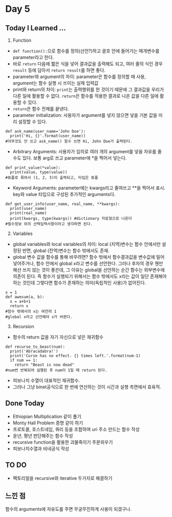 # Day 5
## Today I Learned ...
1. Function
- `def function():`으로 함수를 정의(선언?)하고 괄호 안에 들어가는 매개변수를 parameter라고 한다.
- 바로 `return` 다음에 짧은 식을 넣어 결과값을 출력해도 되고, 여러 줄의 식인 경우 `result` 등에 담아서 `return result`를 하면 좋다.
- parameter와 argument의 차이: parameter은 함수를 정의할 때 사용, argument는 함수 실행 시 쓰이는 실제 입력값
- print와 return의 차이: `print`는 출력행위를 한 것이기 때문에 그 결과값을 우리가 다른 일에 활용할 수 없다. `return`은 함수를 적용한 결과로 나온 값을 다른 일에 활용할 수 있다.
- `return`은 함수 전체를 끝낸다.
- parameter initialization: 사용자가 argument를 넣지 않으면 넣을 기본 값을 미리 설정할 수 있다.
```
def ask_name(user_name='John Doe'):
  print('Hi, {}'.format(user_name))
#아무것도 안 쓰고 ask_name() 함수 쓰면 Hi, John Doe가 출력된다.
```
- Arbitrary Arguments: 사용자가 임의로 여러 개의 argument를 넣을 자유를 줄 수도 있다. 보통 arg로 쓰고 parameter에 *을 찍어서 넣는다.
```
def print_value(*value):
  print(value, type(value))
#튜플로 묶여서 (1, 2, 3)이 출력되고, 타입은 튜플
```
- Keyword Arguments: parameter에는 kwargs라고 줄여쓰고 **을 찍어서 표시. key와 value 타입으로 구성된 추가적인 arguments다.
```
def get_user_info(user_name, real_name, **kwargs):
  print(user_name)
  print(real_name)
  print(kwargs, type(kwargs)) #dictionary 자료형으로 나온다
#필수정보 외의 선택입력사항이라고 생각하면 된다.
```
2. Variables
- global variables와 local variables의 차이: local (지역)변수는 함수 안에서만 설정된 반면, global (전역)변수는 함수 밖에서도 존재.
- global 변수 값을 함수를 통해 바꾸려면? 함수 밖에서 함수결과값을 변수값에 밀어넣어주거나, 함수 안에서 global x라고 변수를 선언한다. 그러나 후자의 경우 웬만해선 쓰지 않는 것이 좋은데, 그 이유는 global을 선언하는 순간 함수는 외부변수에 의존이 된다. 즉 함수가 실행되기 위해서는 함수 밖에서도 x라는 값이 일단 존재해야 하는 것인데 그렇다면 함수가 존재하는 의미(독립적인 사용)가 없어진다.
```
x = 1
def awesum(a, b):
  x = a+b+1
  return x
#함수 밖에서의 x는 여전히 1
#global x라고 선언해야 x가 바뀐다.
```
3. Recursion
- 함수의 return 값을 자기 자신으로 넣은 재귀함수
```
def recurse_to_beast(num):
  print('Abracadabra!')
  print('Curse has no effect. {} times left.'.format(num-1)
  if num == 1:
    return "Beast is now dead"
#num번 반복되어 실행된 후 num이 1일 때 return 된다.
```
- 피보나치 수열이 대표적인 재귀함수.
- 그러나 그냥 binet공식으로 한 번에 연산하는 것이 시간과 실행 측면에서 효육적.


## Done Today
- Ethiopian Multiplication 같이 풀기
- Monty Hall Problem 증명 같이 하기
- 프로토콜, 호스트네임, 쿼리 등을 조합하여 uri 주소 만드는 함수 작성
- 윤년, 평년 판단해주는 함수 작성
- recursive function을 활용한 괴물죽이기 주문외우기
- 피보나치수열과 비네공식 작성

## TO DO
- 팩토리얼을 recursive와 iterative 두가지로 해결하기

## 느낀 점
함수의 arguments에 자유도를 주면 무궁무진하게 사용이 되겠구나.
